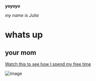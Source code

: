 **yoyoyo**

*my name is Julia*

# whats up
## your mom
[Watch this to see how I spend my free time](https://www.youtube.com/watch?v=crfrKqFp0Zg)


![image](https://user-images.githubusercontent.com/95953310/149252181-83632061-b975-448c-9eff-4e7f9faf00ef.png)

